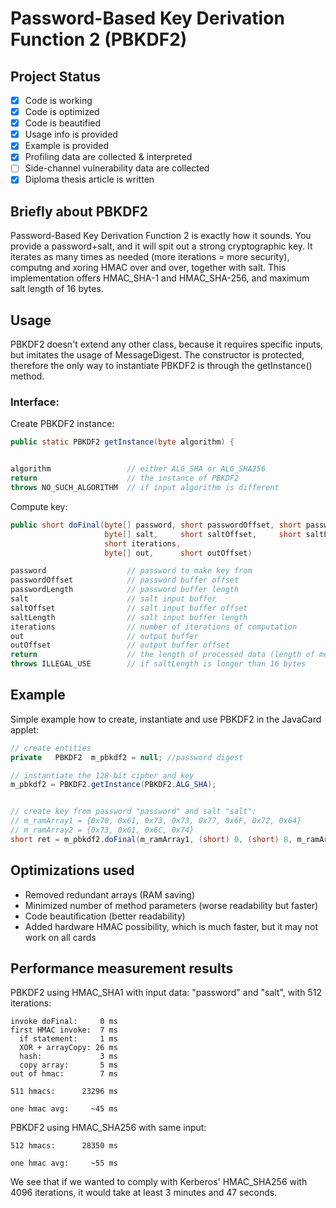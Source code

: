 # Password-Based Key Derivation Function 2 (PBKDF2)

## Project Status
- [x] Code is working
- [x] Code is optimized
- [x] Code is beautified
- [x] Usage info is provided
- [x] Example is provided
- [x] Profiling data are collected & interpreted
- [ ] Side-channel vulnerability data are collected
- [x] Diploma thesis article is written

## Briefly about PBKDF2
Password-Based Key Derivation Function 2 is exactly how it sounds. You provide a password+salt, and it will spit out a strong cryptographic key.
It iterates as many times as needed (more iterations = more security), computng and xoring HMAC over and over, together with salt.
This implementation offers HMAC_SHA-1 and HMAC_SHA-256, and maximum salt length of 16 bytes.

## Usage
PBKDF2 doesn't extend any other class, because it requires specific inputs, but imitates the usage of MessageDigest.
The constructor is protected, therefore the only way to instantiate PBKDF2 is through the getInstance() method.
### Interface:
Create PBKDF2 instance:
````java
public static PBKDF2 getInstance(byte algorithm) {


algorithm                 // either ALG_SHA or ALG_SHA256
return                    // the instance of PBKDF2
throws NO_SUCH_ALGORITHM  // if input algorithm is different
````
Compute key:
````java
public short doFinal(byte[] password, short passwordOffset, short passwordLength,
                     byte[] salt,     short saltOffset,     short saltLength,
                     short iterations,
                     byte[] out,      short outOffset)

password                  // password to make key from
passwordOffset            // password buffer offset
passwordLength            // password buffer length
salt                      // salt input buffer
saltOffset                // salt input buffer offset
saltLength                // salt input buffer length
iterations                // number of iterations of computation
out                       // output buffer
outOffset                 // output buffer offset
return                    // the length of processed data (length of mesageDigest; 20 for SHA-1, 32 for SHA-256)
throws ILLEGAL_USE        // if saltLength is longer than 16 bytes
````

## Example
Simple example how to create, instantiate and use PBKDF2 in the JavaCard applet:
```` java
// create entities
private   PBKDF2  m_pbkdf2 = null; //password digest

// instantiate the 128-bit cipher and key
m_pbkdf2 = PBKDF2.getInstance(PBKDF2.ALG_SHA);


// create key from password "password" and salt "salt": 
// m_ramArray1 = {0x70, 0x61, 0x73, 0x73, 0x77, 0x6F, 0x72, 0x64}
// m_ramArray2 = {0x73, 0x61, 0x6C, 0x74}
short ret = m_pbkdf2.doFinal(m_ramArray1, (short) 0, (short) 8, m_ramArray2, (short) 0, (short) 4, (short) 1, m_ramArray3, (short) 0);
````

## Optimizations used
* Removed redundant arrays (RAM saving)
* Minimized number of method parameters (worse readability but faster)
* Code beautification (better readability)
* Added hardware HMAC possibility, which is much faster, but it may not work on all cards

## Performance measurement results
PBKDF2 using HMAC_SHA1 with input data: "password" and "salt", with 512 iterations:
```
invoke doFinal:     0 ms
first HMAC invoke:  7 ms
  if statement:     1 ms
  XOR + arrayCopy: 26 ms
  hash:             3 ms
  copy array:       5 ms
out of hmac:        7 ms

511 hmacs:      23296 ms

one hmac avg:     ~45 ms
```
PBKDF2 using HMAC_SHA256 with same input:
```
512 hmacs:      28350 ms

one hmac avg:     ~55 ms
```
We see that if we wanted to comply with Kerberos' HMAC_SHA256 with 4096 iterations, it would take at least 3 minutes and 47 seconds.
